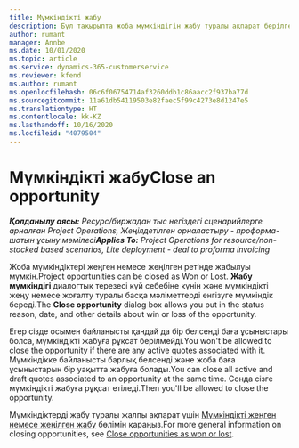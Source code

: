 ```yaml
---
title: Мүмкіндікті жабу
description: Бұл тақырыпта жоба мүмкіндігін жабу туралы ақпарат берілген.
author: rumant
manager: Annbe
ms.date: 10/01/2020
ms.topic: article
ms.service: dynamics-365-customerservice
ms.reviewer: kfend
ms.author: rumant
ms.openlocfilehash: 06c6f06754714af3260ddb1c86aacc2f937ba77d
ms.sourcegitcommit: 11a61db54119503e82faec5f99c4273e8d1247e5
ms.translationtype: HT
ms.contentlocale: kk-KZ
ms.lasthandoff: 10/16/2020
ms.locfileid: "4079504"
---
```

# <a name="close-an-opportunity"></a><span data-ttu-id="5e107-103">Мүмкіндікті жабу</span><span class="sxs-lookup"><span data-stu-id="5e107-103">Close an opportunity</span></span>

<span data-ttu-id="5e107-104">_**Қолданылу аясы:** Ресурс/биржадан тыс негіздегі сценарийлерге арналған Project Operations, Жеңілдетілген орналастыру - проформа-шотын ұсыну мәмілесі_</span><span class="sxs-lookup"><span data-stu-id="5e107-104">_**Applies To:** Project Operations for resource/non-stocked based scenarios, Lite deployment - deal to proforma invoicing_</span></span>

<span data-ttu-id="5e107-105">Жоба мүмкіндіктері жеңген немесе жеңілген ретінде жабылуы мүмкін.</span><span class="sxs-lookup"><span data-stu-id="5e107-105">Project opportunities can be closed as Won or Lost.</span></span> <span data-ttu-id="5e107-106">**Жабу мүмкіндігі** диалогтық терезесі күй себебіне күнін және мүмкіндікті жеңу немесе жоғалту туралы басқа мәліметтерді енгізуге мүмкіндік береді.</span><span class="sxs-lookup"><span data-stu-id="5e107-106">The **Close opportunity** dialog box allows you put in the status reason, date, and other details about win or loss of the opportunity.</span></span>

<span data-ttu-id="5e107-107">Егер сізде осымен байланысты қандай да бір белсенді баға ұсыныстары болса, мүмкіндікті жабуға рұқсат берілмейді.</span><span class="sxs-lookup"><span data-stu-id="5e107-107">You won't be allowed to close the opportunity if there are any active quotes associated with it.</span></span> <span data-ttu-id="5e107-108">Мүмкіндікке байланысты барлық белсенді және жоба баға ұсыныстарын бір уақытта жабуға болады.</span><span class="sxs-lookup"><span data-stu-id="5e107-108">You can close all active and draft quotes associated to an opportunity at the same time.</span></span> <span data-ttu-id="5e107-109">Сонда сізге мүмкіндікті жабуға рұқсат етіледі.</span><span class="sxs-lookup"><span data-stu-id="5e107-109">Then you'll be allowed to close the opportunity.</span></span>

<span data-ttu-id="5e107-110">Мүмкіндіктерді жабу туралы жалпы ақпарат үшін [Мүмкіндікті жеңген немесе жеңілген жабу](https://docs.microsoft.com/dynamics365/sales-enterprise/close-opportunity-won-lost-sales) бөлімін қараңыз.</span><span class="sxs-lookup"><span data-stu-id="5e107-110">For more general information on closing opportunities, see [Close opportunities as won or lost](https://docs.microsoft.com/dynamics365/sales-enterprise/close-opportunity-won-lost-sales).</span></span>
